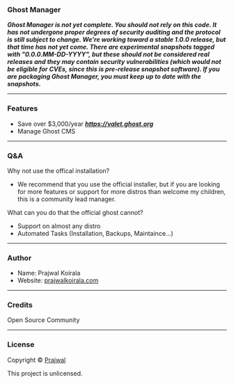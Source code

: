 ### Ghost Manager

***Ghost Manager is not yet complete. You should not rely on this code. It has not undergone proper degrees of security auditing and the protocol is still subject to change. We're working toward a stable 1.0.0 release, but that time has not yet come. There are experimental snapshots tagged with "0.0.0.MM-DD-YYYY", but these should not be considered real releases and they may contain security vulnerabilities (which would not be eligible for CVEs, since this is pre-release snapshot software). If you are packaging Ghost Manager, you must keep up to date with the snapshots.***

---
### Features
- Save over $3,000/year ***https://valet.ghost.org***
- Manage Ghost CMS

---
### Q&A
Why not use the offical installation?
- We recommend that you use the official installer, but if you are looking for more features or support for more distros than welcome my children, this is a community lead manager.

What can you do that the official ghost cannot?
- Support on almost any distro
- Automated Tasks (Installation, Backups, Maintaince...)

---
### Author
* Name: Prajwal Koirala
* Website: [prajwalkoirala.com](https://www.prajwalkoirala.com)

---
### Credits
Open Source Community

---
### License
Copyright © [Prajwal](https://github.com/prajwal-koirala)

This project is unlicensed.
